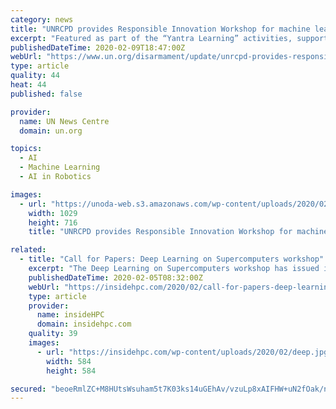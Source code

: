 ```yaml
---
category: news
title: "UNRCPD provides Responsible Innovation Workshop for machine learning and robotics engineers and developers during the Yantra"
excerpt: "Featured as part of the “Yantra Learning” activities, supporting machine learning and regional robotics competitors, Responsible Innovation is a key element of “Securing Our Common Future”, the Secretary-General’s 2018 Agenda for Disarmament, and a key part of UNODA and UNRCPD’s ongoing work. Building an artificial intelligence ..."
publishedDateTime: 2020-02-09T18:47:00Z
webUrl: "https://www.un.org/disarmament/update/unrcpd-provides-responsible-innovation-workshop-for-machine-learning-and-robotics-engineers-and-developers-during-the-yantra-8-0-science-tech-and-entrepreneurship-festival/"
type: article
quality: 44
heat: 44
published: false

provider:
  name: UN News Centre
  domain: un.org

topics:
  - AI
  - Machine Learning
  - AI in Robotics

images:
  - url: "https://unoda-web.s3.amazonaws.com/wp-content/uploads/2020/02/Photo-3.jpg"
    width: 1029
    height: 716
    title: "UNRCPD provides Responsible Innovation Workshop for machine learning and robotics engineers and developers during the Yantra"

related:
  - title: "Call for Papers: Deep Learning on Supercomputers workshop"
    excerpt: "The Deep Learning on Supercomputers workshop has issued its Call for Papers. The event takes place June 25 as part of ISC 2020 in Frankfurt, Germany. The Deep Learning on Supercomputers is the fourth workshop in the Deep Learning on Supercomputers series. The workshop provides a forum for practitioners working on any and all aspects of DL for ..."
    publishedDateTime: 2020-02-05T08:32:00Z
    webUrl: "https://insidehpc.com/2020/02/call-for-papers-deep-learning-on-supercomputers-workshop/"
    type: article
    provider:
      name: insideHPC
      domain: insidehpc.com
    quality: 39
    images:
      - url: "https://insidehpc.com/wp-content/uploads/2020/02/deep.jpg"
        width: 584
        height: 584

secured: "beoeRmlZC+M8HUtsWsuham5t7K03ks14uGEhAv/vzuLp8xAIFHW+uN2fOak/nY/K+o/UzbxltAIl1c17nV2Jpb+DZyqncHpR9jlXdcrMbumPgkzUAvdhS2m6WGT9Itd3QM9mI8wLEXWuyFoAqsVTYpUUc9gW96fr0gUgLbeiNtQ2uuWFQCWMGGRS4u6J2a72Snnn+l61cJi07sFuRWcXop8XO/bQGJJJWD431Mm8tYOahbVTVNzjBXMit/duueP3Ox3LP4hXGHyGKtgpiVSZkSCld0s6h6EET3zC7/SYcjCd/Y/ZWTxRJRgt47llkh0L;W87j0VOCqn/NyLQHN1tvNw=="
---
```


